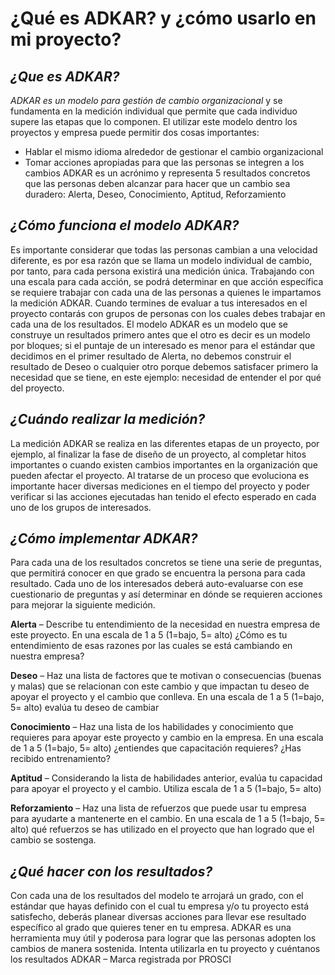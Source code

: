 # ¿Qué es ADKAR? y ¿cómo usarlo en mi proyecto?

## _¿Que es ADKAR?_ 

_ADKAR es un modelo para gestión de cambio organizacional_ y se fundamenta en la medición individual que permite que cada individuo supere las etapas que lo componen. El utilizar este modelo dentro los proyectos y empresa puede permitir dos cosas importantes:

* Hablar el mismo idioma alrededor de gestionar el cambio organizacional
* Tomar acciones apropiadas para que las personas se integren a los cambios ADKAR es un acrónimo y representa 5 resultados concretos que las personas deben alcanzar para hacer que un cambio sea duradero: Alerta, Deseo, Conocimiento, Aptitud, Reforzamiento

## _¿Cómo funciona el modelo ADKAR?_ 

Es importante considerar que todas las personas cambian a una velocidad diferente, es por esa razón que se llama un modelo individual de cambio, por tanto, para cada persona existirá una medición única. Trabajando con una escala para cada acción, se podrá determinar en que acción específica se requiere trabajar con cada una de las personas a quienes le impartamos la medición ADKAR. Cuando termines de evaluar a tus interesados en el proyecto contarás con grupos de personas con los cuales debes trabajar en cada una de los resultados. El modelo ADKAR es un modelo que se construye un resultados primero antes que el otro es decir es un modelo por bloques; si el puntaje de un interesado es menor para el estándar que decidimos en el primer resultado de Alerta, no debemos construir el resultado de Deseo o cualquier otro porque debemos satisfacer primero la necesidad que se tiene, en este ejemplo: necesidad de entender el por qué del proyecto.

## _¿Cuándo realizar la medición?_ 

La medición ADKAR se realiza en las diferentes etapas de un proyecto, por ejemplo, al finalizar la fase de diseño de un proyecto, al completar hitos importantes o cuando existen cambios importantes en la organización que pueden afectar el proyecto. Al tratarse de un proceso que evoluciona es importante hacer diversas mediciones en el tiempo del proyecto y poder verificar si las acciones ejecutadas han tenido el efecto esperado en cada uno de los grupos de interesados.

## _¿Cómo implementar ADKAR?_ 

Para cada una de los resultados concretos se tiene una serie de preguntas, que permitirá conocer en que grado se encuentra la persona para cada resultado. Cada uno de los interesados deberá auto-evaluarse con ese cuestionario de preguntas y así determinar en dónde se requieren acciones para mejorar la siguiente medición. 

**Alerta** – Describe tu entendimiento de la necesidad en nuestra empresa de este proyecto. En una escala de 1 a 5 \(1=bajo, 5= alto\) ¿Cómo es tu entendimiento de esas razones por las cuales se está cambiando en nuestra empresa? 

**Deseo** – Haz una lista de factores que te motivan o consecuencias \(buenas y malas\) que se relacionan con este cambio y que impactan tu deseo de apoyar el proyecto y el cambio que conlleva. En una escala de 1 a 5 \(1=bajo, 5= alto\) evalúa tu deseo de cambiar 

**Conocimiento** – Haz una lista de los habilidades y conocimiento que requieres para apoyar este proyecto y cambio en la empresa. En una escala de 1 a 5 \(1=bajo, 5= alto\) ¿entiendes que capacitación requieres? ¿Has recibido entrenamiento? 

**Aptitud** – Considerando la lista de habilidades anterior, evalúa tu capacidad para apoyar el proyecto y el cambio. Utiliza escala de 1 a 5 \(1=bajo, 5= alto\) 

**Reforzamiento** – Haz una lista de refuerzos que puede usar tu empresa para ayudarte a mantenerte en el cambio. En una escala de 1 a 5 \(1=bajo, 5= alto\) qué refuerzos se has utilizado en el proyecto que han logrado que el cambio se sostenga.

## _¿Qué hacer con los resultados?_

 Con cada una de los resultados del modelo te arrojará un grado, con el estándar que hayas definido con el cual tu empresa y/o tu proyecto está satisfecho, deberás planear diversas acciones para llevar ese resultado específico al grado que quieres tener en tu empresa. ADKAR es una herramienta muy útil y poderosa para lograr que las personas adopten los cambios de manera sostenida. Intenta utilizarla en tu proyecto y cuéntanos los resultados ADKAR – Marca registrada por PROSCI

